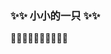 ### ✨✨ 小小的一只 ✨✨
🍓🍓🍓🍓🍓🍓🍓🍓🍓🍓

<!--
**loneyclown/loneyclown** is a ✨ _special_ ✨ repository because its `README.md` (this file) appears on your GitHub profile.

Here are some ideas to get you started:

- 🔭 I’m currently working on ...
- 🌱 I’m currently learning ...
- 👯 I’m looking to collaborate on ...
- 🤔 I’m looking for help with ...
- 💬 Ask me about ...
- 📫 How to reach me: ...
- 😄 Pronouns: ...
- ⚡ Fun fact: ...
-->
